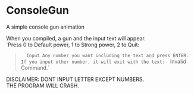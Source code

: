 # ConsoleGun
A simple console gun animation

When you compiled, a gun and the input text will appear.  
`Press 0 to Default power, 1 to Strong power, 2 to Quit:
>`  
Input Any number you want including the text and press ENTER.  
If you input other number, it will exit with the text:  
`Invalid Command.`  

DISCLAIMER: DONT INPUT LETTER EXCEPT NUMBERS.  
THE PROGRAM WILL CRASH.
